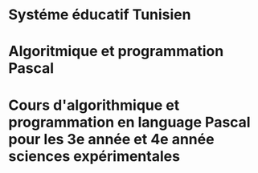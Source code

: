 # Systéme éducatif Tunisien
# Algoritmique et programmation Pascal
# Cours d'algorithmique et programmation en language Pascal pour les 3e année et 4e année sciences expérimentales
